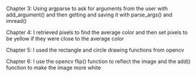 Chapter 3: Using argparse to ask for arguments from the user with add_argument() and then getting and saving it with parse_args() and imread()

Chapter 4: I retrieved pixels to find the average color and then set pixels to be yellow if they were close to the average color

Chapter 5: I used the rectangle and circle drawing functions from opencv

Chapter 6: I use the opencv flip() function to reflect the image and the add() function to make the image more white 
